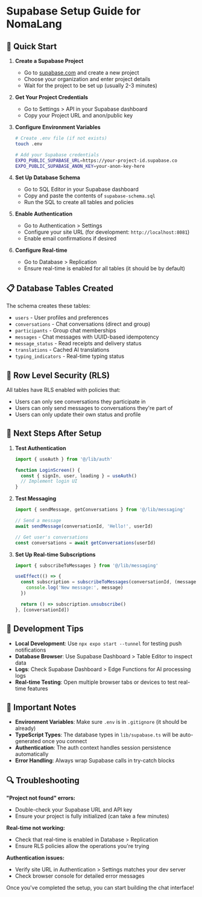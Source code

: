 # Supabase Setup Guide for NomaLang

## 🚀 Quick Start

1. **Create a Supabase Project**
   - Go to [supabase.com](https://supabase.com) and create a new project
   - Choose your organization and enter project details
   - Wait for the project to be set up (usually 2-3 minutes)

2. **Get Your Project Credentials**
   - Go to Settings > API in your Supabase dashboard
   - Copy your Project URL and anon/public key

3. **Configure Environment Variables**
   ```bash
   # Create .env file (if not exists)
   touch .env

   # Add your Supabase credentials
   EXPO_PUBLIC_SUPABASE_URL=https://your-project-id.supabase.co
   EXPO_PUBLIC_SUPABASE_ANON_KEY=your-anon-key-here
   ```

4. **Set Up Database Schema**
   - Go to SQL Editor in your Supabase dashboard
   - Copy and paste the contents of `supabase-schema.sql`
   - Run the SQL to create all tables and policies

5. **Enable Authentication**
   - Go to Authentication > Settings
   - Configure your site URL (for development: `http://localhost:8081`)
   - Enable email confirmations if desired

6. **Configure Real-time**
   - Go to Database > Replication
   - Ensure real-time is enabled for all tables (it should be by default)

## 📋 Database Tables Created

The schema creates these tables:
- `users` - User profiles and preferences
- `conversations` - Chat conversations (direct and group)
- `participants` - Group chat memberships
- `messages` - Chat messages with UUID-based idempotency
- `message_status` - Read receipts and delivery status
- `translations` - Cached AI translations
- `typing_indicators` - Real-time typing status

## 🔐 Row Level Security (RLS)

All tables have RLS enabled with policies that:
- Users can only see conversations they participate in
- Users can only send messages to conversations they're part of
- Users can only update their own status and profile

## 🎯 Next Steps After Setup

1. **Test Authentication**
   ```typescript
   import { useAuth } from '@/lib/auth'

   function LoginScreen() {
     const { signIn, user, loading } = useAuth()
     // Implement login UI
   }
   ```

2. **Test Messaging**
   ```typescript
   import { sendMessage, getConversations } from '@/lib/messaging'

   // Send a message
   await sendMessage(conversationId, 'Hello!', userId)

   // Get user's conversations
   const conversations = await getConversations(userId)
   ```

3. **Set Up Real-time Subscriptions**
   ```typescript
   import { subscribeToMessages } from '@/lib/messaging'

   useEffect(() => {
     const subscription = subscribeToMessages(conversationId, (message) => {
       console.log('New message:', message)
     })

     return () => subscription.unsubscribe()
   }, [conversationId])
   ```

## 🔧 Development Tips

- **Local Development**: Use `npx expo start --tunnel` for testing push notifications
- **Database Browser**: Use Supabase Dashboard > Table Editor to inspect data
- **Logs**: Check Supabase Dashboard > Edge Functions for AI processing logs
- **Real-time Testing**: Open multiple browser tabs or devices to test real-time features

## 🚨 Important Notes

- **Environment Variables**: Make sure `.env` is in `.gitignore` (it should be already)
- **TypeScript Types**: The database types in `lib/supabase.ts` will be auto-generated once you connect
- **Authentication**: The auth context handles session persistence automatically
- **Error Handling**: Always wrap Supabase calls in try-catch blocks

## 🔍 Troubleshooting

**"Project not found" errors:**
- Double-check your Supabase URL and API key
- Ensure your project is fully initialized (can take a few minutes)

**Real-time not working:**
- Check that real-time is enabled in Database > Replication
- Ensure RLS policies allow the operations you're trying

**Authentication issues:**
- Verify site URL in Authentication > Settings matches your dev server
- Check browser console for detailed error messages

Once you've completed the setup, you can start building the chat interface!
